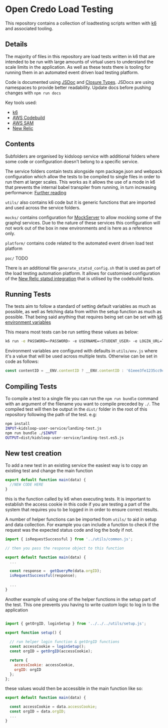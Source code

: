 # Open Credo Load Testing

This repository contains a collection of loadtesting scripts written with [k6](https://k6.io/) and associated tooling.

## Details

The majority of files in this repository are load tests written in k6 that are intended to be run with large amounts of virtual users to understand the scale limits in the application. As well as these tests there is tooling for running them in an automated event driven load testing platform.

Code is documented using [JSDoc](https://jsdoc.app/index.html) and [Closure Types](https://github.com/google/closure-compiler/wiki/Types-in-the-Closure-Type-System). JSDocs are using namespaces to provide better readability. Update docs before pushing changes with `npm run docs`

Key tools used:

- [k6](https://k6.io/docs/)
- [AWS Codebuild](https://docs.aws.amazon.com/codebuild/latest/userguide/welcome.html)
- [AWS SAM](https://docs.aws.amazon.com/serverless-application-model/latest/developerguide/what-is-sam.html)
- [New Relic](https://docs.newrelic.com/)

## Contents

Subfolders are organised by kidsloop service with additional folders where some code or configuration doesn't belong to a specific service. 

The service folders contain tests alongside npm package.json and webpack configuration which allow the tests to be compiled to single files in order to run them at larger scales. This works as it allows the use of a mode in k6 that prevents the internal babel transpiler from running, in turn increasing performance: [Further reading](https://k6.io/docs/testing-guides/running-large-tests#compatibility-mode-base)

`utils/` also contains k6 code but it is generic functions that are imported and used across the service folders.

`mocks/` contains configuration for [MockServer](https://www.mock-server.com/) to allow mocking some of the graphql services. Due to the nature of these services this configuration will not work out of the box in new environments and is here as a reference only.

`platform/` contains code related to the automated event driven load test platform

`poc/` TODO

There is an additional file `generate_statsd_config.sh` that is used as part of the load testing automation platform. It allows for customised configuration of the [New Relic statsd integration](https://docs.newrelic.com/docs/infrastructure/host-integrations/host-integrations-list/statsd-monitoring-integration-version-2/) that is utilised by the codebuild tests.

## Running Tests

The tests aim to follow a standard of setting default variables as much as possible, as well as fetching data from within the setup function as much as possible. That being said anything that requires being set can be set with [k6 environment variables](https://k6.io/docs/using-k6/environment-variables/)

This means most tests can be run setting these values as below:
```sh
k6 run -e PASSWORD=<PASSWORD> -e USERNAME=<STUDENT_USER> -e LOGIN_URL=loadtest.kidsloop.live -e APP_URL=kidskube-loadtest.kidsloop.live -e duration=10m -e rate=50 -e vus=50 -e B2C=true kidsloop-user-service/queries/getProfiles.js
```

Environment variables are configured with defaults in `utils/env.js` where it's a value that will be used across multiple tests. Otherwise can be set in code as follows:
```js
const contentID = __ENV.contentID ? __ENV.contentID : '61eee3fe1235cc9c6959e69d';
```

## Compiling Tests

To compile a test to a single file you can run the `npm run bundle` command with an argument of the filename you want to compile preceded by `./`. The compiled test will then be output in the `dist/` folder in the root of this repository following the path of the test. e.g:

```bash
npm install
INPUT=kidsloop-user-service/landing-test.js
npm run bundle ./$INPUT
OUTPUT=dist/kidsloop-user-service/landing-test.es5.js
```

## New test creation

To add a new test in an existing service the easiest way is to copy an existing test and change the main function
```js
export default function main(data) {
  //NEW CODE HERE
}
```
this is the function called by k6 when executing tests. It is important to establish the access cookie in this code if you are testing a part of the system that requires you to be logged in in order to ensure correct results.

A number of helper functions can be imported from `utils/` to aid in setup and data collection. For example you can include a function to check if the request was the expected status code and log the body if not. 

```js
import { isRequestSuccessful } from '../utils/common.js';

// then you pass the response object to this function

export default function main(data) {
  ...

  const response =  getQueryMe(data.orgID);
  isRequestSuccessful(response);
  
  ...
}
```

Another example of using one of the helper functions in the setup part of the test. This one prevents you having to write custom logic to log in to the application

```js

import { getOrgID, loginSetup } from '../../../utils/setup.js';

export function setup() {
  
  // run helper login function & getOrgID functions
  const accessCookie = loginSetup();
  const orgID = getOrgID(accessCookie);

  return {
    accessCookie: accessCookie,
    orgID: orgID
  };
};

```

these values would then be accessible in the main function like so:

```js
export default function main(data) {

  const accessCookie = data.accessCookie;
  const orgID = data.orgID;
  ...
}
```
